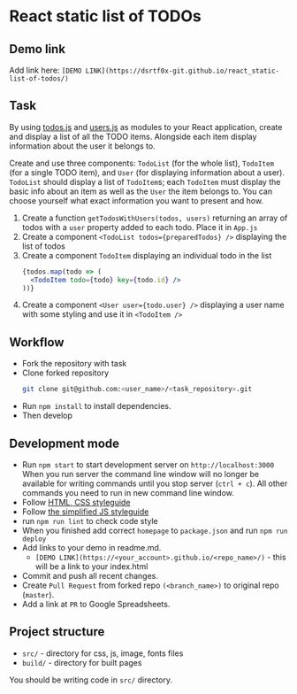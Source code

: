 # React static list of TODOs

## Demo link

Add link here: `[DEMO LINK](https://dsrtf0x-git.github.io/react_static-list-of-todos/)`


## Task 

By using [todos.js](./src/api/todos.js) and [users.js](./src/api/users.js) as modules to your React application, create and display a list of all the TODO items. Alongside each item display information about the user it belongs to.

Create and use three components: `TodoList` (for the whole list), `TodoItem` (for a single TODO item), and `User` (for displaying information about a user). `TodoList` should display a list of `TodoItem`s; each `TodoItem` must display the basic info about an item as well as the `User` the item belongs to. You can choose yourself what exact information you want to present and how.

1. Create a function `getTodosWithUsers(todos, users)` returning an array of todos with a `user` property added to each todo. Place it in `App.js`
2. Create a component `<TodoList todos={preparedTodos} />` displaying the list of todos
3. Create a component `TodoItem` displaying an individual todo in the list
    ```jsx harmony
    {todos.map(todo => (
      <TodoItem todo={todo} key={todo.id} />
    ))}
    ```
4. Create a component `<User user={todo.user} />` displaying a user name with some styling and use it in `<TodoItem />` 

## Workflow

- Fork the repository with task
- Clone forked repository 
    ```bash
    git clone git@github.com:<user_name>/<task_repository>.git
    ```
- Run `npm install` to install dependencies.
- Then develop

## Development mode 

- Run `npm start` to start development server on `http://localhost:3000`
    When you run server the command line window will no longer be available for 
    writing commands until you stop server (`ctrl + c`). All other commands you 
    need to run in new command line window.
- Follow [HTML, CSS styleguide](https://mate-academy.github.io/style-guides/htmlcss.html)
- Follow [the simplified JS styleguide](https://mate-academy.github.io/style-guides/javascript-standard-modified)
- run `npm run lint` to check code style
- When you finished add correct `homepage` to `package.json` and run `npm run deploy` 
- Add links to your demo in readme.md.
  - `[DEMO LINK](https://<your_account>.github.io/<repo_name>/)` - this will be a 
  link to your index.html
- Commit and push all recent changes.
- Create `Pull Request` from forked repo `(<branch_name>)` to original repo 
(`master`).
- Add a link at `PR` to Google Spreadsheets.

## Project structure

- `src/` - directory for css, js, image, fonts files
- `build/` - directory for built pages

You should be writing code in `src/` directory.
